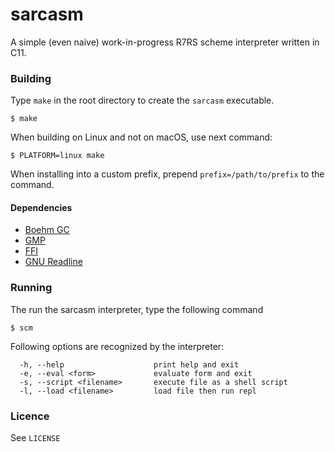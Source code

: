 # sarcasm
A simple (even naive) work-in-progress R7RS scheme interpreter written in C11.

### Building

Type ```make``` in the root directory to create the ```sarcasm``` executable.

```shell
$ make
```

When building on Linux and not on macOS, use next command:

```shell
$ PLATFORM=linux make
```

When installing into a custom prefix, prepend `prefix=/path/to/prefix` to the command.

#### Dependencies
- [Boehm GC](http://www.hboehm.info/gc/)
- [GMP](https://gmplib.org/)
- [FFI](https://sourceware.org/libffi/)
- [GNU Readline](https://tiswww.cwru.edu/php/chet/readline/rltop.html)

### Running
The run the sarcasm interpreter, type the following command
```shell
$ scm
```
Following options are recognized by the interpreter:
```
  -h, --help                    print help and exit
  -e, --eval <form>             evaluate form and exit
  -s, --script <filename>       execute file as a shell script
  -l, --load <filename>         load file then run repl
```

### Licence
See ```LICENSE```


